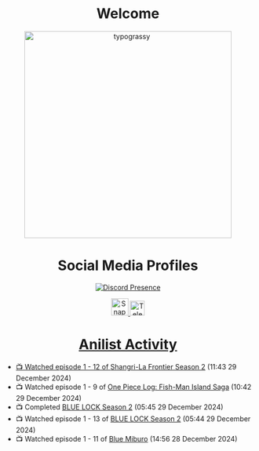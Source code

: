 <div align="center">

# Welcome
<a href="https://github.com/kawarimidoll/typograssy">
    <img alt="typograssy" src="https://typograssy.deno.dev/api?text=%E3%82%88%E3%81%86%E3%81%93%E3%81%9D%E3%81%BF%E3%81%AA%E3%81%95%E3%82%93%20-%20Sheby--&&l0=none&l1=82d9d0&l2=027353&l3=038c4c&l4=01402e&bg=none&frame=none&speed=100&comment=" width="421.99">
</a>

</div>

<div align="center">

# Social Media Profiles

[![Discord Presence](https://lanyard.cnrad.dev/api/612532963938271232)](https://discord.com/users/612532963938271232)


<a href="https://www.snapchat.com/add/a.sheby" title="Snapchat Profile">
    <img src="https://www.freepnglogos.com/uploads/snapchat-logo-png-0.png" width="35" alt="Snapchat Logo" />


<a href="https://t.me/ASheby" title="Telegram Profile">
    <img src="https://www.freepnglogos.com/uploads/telegram-logo-png-0.png" width="30" alt="Telegram Logo" />


</div>

<div align="center">

# Anilist Activity

</div>

<!-- ANILIST_ACTIVITY:start -->

-   📺 Watched episode 1 - 12 of [Shangri-La Frontier Season 2](https://anilist.co/anime/176508) (11:43 29 December 2024)
-   📺 Watched episode 1 - 9 of [One Piece Log: Fish-Man Island Saga](https://anilist.co/anime/183423) (10:42 29 December 2024)
-   📺 Completed [BLUE LOCK Season 2](https://anilist.co/anime/163146) (05:45 29 December 2024)
-   📺 Watched episode 1 - 13 of [BLUE LOCK Season 2](https://anilist.co/anime/163146) (05:44 29 December 2024)
-   📺 Watched episode 1 - 11 of [Blue Miburo](https://anilist.co/anime/169258) (14:56 28 December 2024)

<!-- ANILIST_ACTIVITY:end -->
